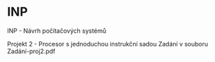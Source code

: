 # INP
INP - Návrh počítačových systémů  
  
Projekt 2 -  Procesor s jednoduchou instrukční sadou
Zadání v souboru Zadání-proj2.pdf
